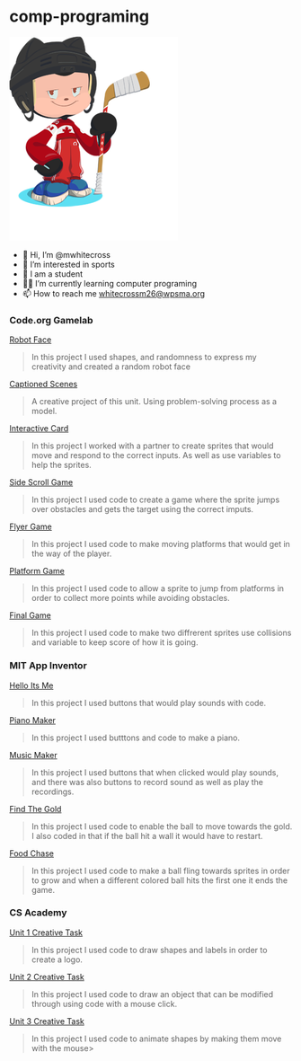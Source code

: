 # comp-programing
![octocat](https://github.com/mwhitecross/comp-programing/blob/e7b2e1de4dee4aa006303d97b1eb5287cc634f28/octocat-16963347414091.png)
- 👋 Hi, I’m @mwhitecross
- 👀 I’m interested in sports
- 🌱 I am a student
- 👨‍💻 I’m currently learning computer programing
- 📫 How to reach me whitecrossm26@wpsma.org
### Code.org Gamelab
[Robot Face](https://studio.code.org/projects/gamelab/u1JXH6Lgcz6-rp2W6Gsf4B2uH_vJkY-MSrhOWpYTJrg)
> In this project I used shapes, and randomness to express my creativity and created a random robot face

[Captioned Scenes](https://studio.code.org/projects/gamelab/XfaToWpOVcPc63IJRH6MLnXrizkbsTCyojkznQNAgDk)
> A creative project of this unit.  Using problem-solving process as a model.

[Interactive Card](https://studio.code.org/projects/gamelab/PYLb8Jtpw1HajZW7C_SXxlayLLvF1_6chXG9ba1Ux6A)
> In this project I worked with a partner to create sprites that would move and respond to the correct inputs.  As well as use variables to help the sprites.

[Side Scroll Game](https://studio.code.org/projects/gamelab/xocypBSy1Ham8hivhB9SVSOZ_MpwyDTa95B3dhLEg1Q)
> In this project I used code to create a game where the sprite jumps over obstacles and gets the target using the correct imputs.

[Flyer Game](https://studio.code.org/projects/gamelab/KtDxohGznyY-oDvxOpt1BoJpwpuwqIT0-L4s9DtD-gM)
> In this project I used code to make moving platforms that would get in the way of the player.  

[Platform Game](https://studio.code.org/projects/gamelab/MbH1cIy7GW5HA0N38grcWWWZs1BmIDZpUsGbosoBH0E)
> In this project I used code to allow a sprite to jump from platforms in order to collect more points while avoiding obstacles.

[Final Game](https://studio.code.org/projects/gamelab/lcpx_NumwzxTBuWeqCn5H1xgi-Rd2ES6fh9lbdEq7GA)
> In this project I used code to make two diffrerent sprites use collisions and variable to keep score of how it is going.

### MIT App Inventor
[Hello Its Me](https://gallery.appinventor.mit.edu/?galleryid=c2bc1947-49c5-495b-9078-d6bd9c1cb3c8)
> In this project I used buttons that would play sounds with code.

[Piano Maker](https://gallery.appinventor.mit.edu/?galleryid=e27be818-1f96-4417-bc0a-f76b3af533c5)
> In this project I used butttons and code to make a piano.

[Music Maker](https://gallery.appinventor.mit.edu/?galleryid=1b898f41-c48d-4114-a734-29e7c7216147)
> In this project I used buttons that when clicked would play sounds, and there was also buttons to record sound as well as play the recordings.

[Find The Gold](https://ai2.appinventor.mit.edu/#5277856869253120)
> In this project I used code to enable the ball to move towards the gold.  I also coded in that if the ball hit a wall it would have to restart.

[Food Chase](https://ai2.appinventor.mit.edu/#5556466035326976)
> In this project I used code to make  a ball fling towards sprites in order to grow and when a different colored ball hits the first one it ends the game.

### CS Academy
[Unit 1 Creative Task](https://academy.cs.cmu.edu/sharing/chocolateCat1815)
>  In this project I used code to draw shapes and labels in order to create a logo.

[Unit 2 Creative Task](https://academy.cs.cmu.edu/sharing/khakiBear6766)
>  In this project I used code to draw an object that can be modified through using code with a mouse click.

[Unit 3 Creative Task](https://academy.cs.cmu.edu/sharing/seaGreenCow6969)
>  In this project I used code to animate shapes by making them move with the mouse>
